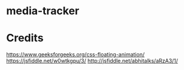 # media-tracker

# Credits
https://www.geeksforgeeks.org/css-floating-animation/
https://jsfiddle.net/w0wtkgpu/3/
http://jsfiddle.net/abhitalks/aRzA3/1/